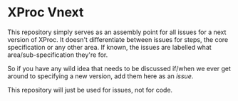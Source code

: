 # XProc Vnext

This repository simply serves as an assembly point for all issues for a next version of XProc. It doesn't differentiate between issues for steps, the core specification or any other area. If known, the issues are labelled what area/sub-specification they're for. 

So if you have any wild idea that needs to be discussed if/when we ever get around to specifying a new version, add them here as an *issue*. 

This repository will just be used for issues, not for code.
